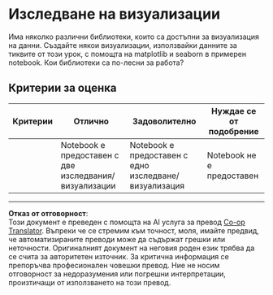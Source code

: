 <!--
CO_OP_TRANSLATOR_METADATA:
{
  "original_hash": "4485a1ed4dd1b5647365e3d87456515d",
  "translation_date": "2025-09-04T23:43:21+00:00",
  "source_file": "2-Regression/2-Data/assignment.md",
  "language_code": "bg"
}
-->
# Изследване на визуализации

Има няколко различни библиотеки, които са достъпни за визуализация на данни. Създайте някои визуализации, използвайки данните за тиквите от този урок, с помощта на matplotlib и seaborn в примерен notebook. Кои библиотеки са по-лесни за работа?

## Критерии за оценка

| Критерии | Отлично | Задоволително | Нуждае се от подобрение |
| -------- | --------- | -------- | ----------------- |
|          | Notebook е предоставен с две изследвания/визуализации         |   Notebook е предоставен с едно изследване/визуализация       |  Notebook не е предоставен                 |

---

**Отказ от отговорност**:  
Този документ е преведен с помощта на AI услуга за превод [Co-op Translator](https://github.com/Azure/co-op-translator). Въпреки че се стремим към точност, моля, имайте предвид, че автоматизираните преводи може да съдържат грешки или неточности. Оригиналният документ на неговия роден език трябва да се счита за авторитетен източник. За критична информация се препоръчва професионален човешки превод. Ние не носим отговорност за недоразумения или погрешни интерпретации, произтичащи от използването на този превод.